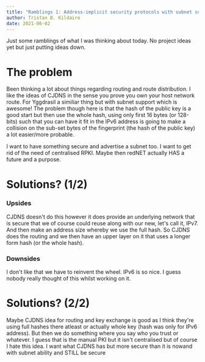```yaml
---
title: "Ramblings 1: Address-implicit security protocols with subnet support and ACTUALLY secure"
author: Tristan B. Kildaire
date: 2021-06-02
---
```


Just some ramblings of what I was thinking about today. No project ideas yet but just putting ideas down.


# The problem

Been thinking a lot about things regarding routing and route distribution. I like the ideas of CJDNS in the sense you prove you own your host network route. For Yggdrasil a similiar thing but with subnet support which is awesome! The problem though here is that the hash of the public key is a good start but then use the whole hash, using only first 16 bytes (or 128-bits) such that you can have it fit in the IPv6 address is going to make a collision on the sub-set bytes of the fingerprint (the hash of the public key) a lot easier/more probable.

I want to have something secure and advertise a subnet too. I want to get rid of the need of centralised RPKI. Maybe then redNET actually HAS a future and a purpose.

# Solutions? (1/2)

### Upsides

CJDNS doesn't do this however it does provide an underlying network that is secure that we of course could reuse along with our new, let's call it, IPv7. And then make an address size whereby we use the full hash. So CJDNS does the routing and we then have an upper layer on it that uses a longer form hash (or the whole hash).

### Downsides

I don't like that we have to reinvent the wheel. IPv6 is so nice. I guess nobody really thought of this whilst working on it.

# Solutions? (2/2)

Maybe CJDNS idea for routing and key exchange is good as I think they're using full hashes there atleast or actually whole key (hash was only for IPv6 address). But then we do something where you say who you trust or whatever. I guess that is the manual PKI but it isn't centralised but of course I hate this idea. I want what CJDNS has but more secure than it is nowand with subnet ability and STILL be secure